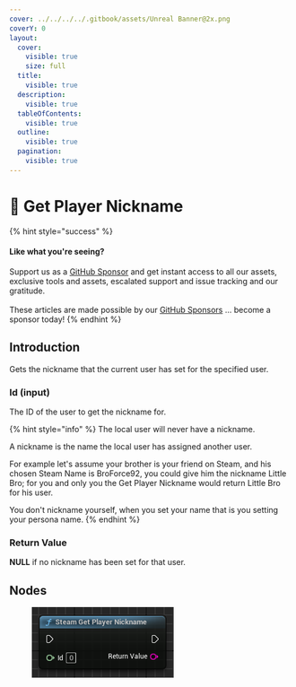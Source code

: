 ```yaml
---
cover: ../../../../.gitbook/assets/Unreal Banner@2x.png
coverY: 0
layout:
  cover:
    visible: true
    size: full
  title:
    visible: true
  description:
    visible: true
  tableOfContents:
    visible: true
  outline:
    visible: true
  pagination:
    visible: true
---
```


# 🔵 Get Player Nickname

{% hint style="success" %}
#### Like what you're seeing?

Support us as a [GitHub Sponsor](../../../../become-a-sponsor/) and get instant access to all our assets, exclusive tools and assets, escalated support and issue tracking and our gratitude.\
\
These articles are made possible by our [GitHub Sponsors](../../../../become-a-sponsor/) ... become a sponsor today!
{% endhint %}

## Introduction

Gets the nickname that the current user has set for the specified user.

### Id (input)

The ID of the user to get the nickname for.&#x20;

{% hint style="info" %}
The local user will never have a nickname.&#x20;

A nickname is the name the local user has assigned another user.&#x20;

For example let's assume your brother is your friend on Steam, and his chosen Steam Name is BroForce92, you could give him the nickname Little Bro; for you and only you the Get Player Nickname would return Little Bro for his user.&#x20;

You don't nickname yourself, when you set your name that is you setting your persona name.
{% endhint %}

### Return Value

**NULL** if no nickname has been set for that user.

## Nodes

<figure><img src="../../../../.gitbook/assets/image (222).png" alt=""><figcaption></figcaption></figure>
